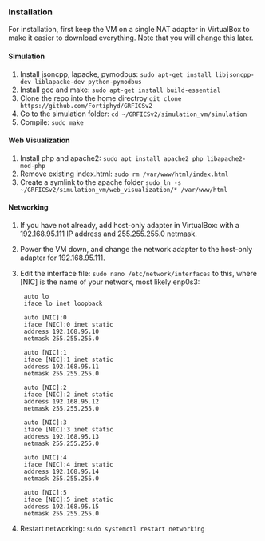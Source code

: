 ### Installation
For installation, first keep the VM on a single NAT adapter in VirtualBox to make it easier to download everything. Note that you will change this later.

#### Simulation
1. Install jsoncpp, lapacke, pymodbus: `sudo apt-get install libjsoncpp-dev liblapacke-dev python-pymodbus`
2. Install gcc and make: `sudo apt-get install build-essential`
3. Clone the repo into the home directroy `git clone https://github.com/Fortiphyd/GRFICSv2`
4. Go to the simulation folder: `cd ~/GRFICSv2/simulation_vm/simulation`
5. Compile: `sudo make`

#### Web Visualization
1. Install php and apache2: `sudo apt install apache2 php libapache2-mod-php`
2. Remove existing index.html: `sudo rm /var/www/html/index.html`
3. Create a symlink to the apache folder `sudo ln -s ~/GRFICSv2/simulation_vm/web_visualization/* /var/www/html`

#### Networking

1. If you have not already, add host-only adapter in VirtualBox: with a 192.168.95.111 IP address and 255.255.255.0 netmask.

2. Power the VM down, and change the network adapter to the host-only adapter for 192.168.95.111.

3. Edit the interface file: `sudo nano /etc/network/interfaces` to this, where [NIC] is the name of your network, most likely enp0s3:

        auto lo
        iface lo inet loopback

        auto [NIC]:0
        iface [NIC]:0 inet static
        address 192.168.95.10
        netmask 255.255.255.0

        auto [NIC]:1
        iface [NIC]:1 inet static
        address 192.168.95.11
        netmask 255.255.255.0

        auto [NIC]:2
        iface [NIC]:2 inet static
        address 192.168.95.12
        netmask 255.255.255.0

        auto [NIC]:3
        iface [NIC]:3 inet static
        address 192.168.95.13
        netmask 255.255.255.0

        auto [NIC]:4
        iface [NIC]:4 inet static
        address 192.168.95.14
        netmask 255.255.255.0

        auto [NIC]:5
        iface [NIC]:5 inet static
        address 192.168.95.15
        netmask 255.255.255.0

4. Restart networking: `sudo systemctl restart networking`
